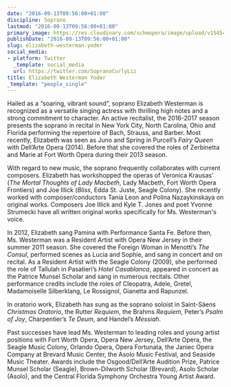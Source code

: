 ```yaml
---
date: "2016-09-13T09:56:00+01:00"
discipline: Soprano
lastmod: "2016-09-13T09:56:00+01:00"
primary_image: https://res.cloudinary.com/schmopera/image/upload/v1545409169/media/webhook-uploads/1473756931667/2016-09-13---Elizabeth-Westerman-Headshot.jpg.jpg
publishDate: "2016-09-13T09:56:00+01:00"
slug: elizabeth-westerman-yoder
social_media:
- platform: Twitter
  _template: social_media
  url: https://twitter.com/SopranoCurlyLiz
title: Elizabeth Westerman Yoder
_template: "people_single"
---
```


Hailed as a “soaring, vibrant sound”, soprano Elizabeth Westerman is recognized as a versatile singing actress with thrilling high notes and a strong commitment to character.  An active recitalist, the 2016-2017 season presents the soprano in recital in New York City, North Carolina, Ohio and Florida performing the repertoire of Bach, Strauss, and Barber.  Most recently, Elizabeth was seen as Juno and Spring in Purcell’s *Fairy Queen* with Dell’Arte Opera (2014).  Before that she covered the roles of Zerbinetta and Marie at Fort Worth Opera during their 2013 season.

With regard to new music, the soprano frequently collaborates with current composers.  Elizabeth has workshopped the operas of Veronica Krausas' (*The Mortal Thoughts of Lady Macbeth*, Lady Macbeth, Fort Worth Opera Frontiers) and Joe Illick (*Bliss*, Edda St. Juste, Seagle Colony).  She recently worked with composer/conductors Tania Leon and Polina Nazaykinskaya on original works.  Composers Joe Illick and Kyle T. Jones and poet Yvonne Strumecki have all written original works specifically for Ms. Westerman's voice.

In 2012, Elizabeth sang Pamina with Performance Santa Fe.  Before then, Ms. Westerman was a Resident Artist with Opera New Jersey in their summer 2011 season.  She covered the Foreign Woman in Menotti’s *The Consul*, performed scenes as Lucia and Sophie, and sang in concert and on recital.  As a Resident Artist with the Seagle Colony (2009), she performed the role of Tallulah in Pasatieri’s *Hotel Casablanca*, appeared in concert as the Patrice Munsel Scholar and sang in numerous recitals.  Other performance credits include the roles of Cleopatra, Adele, Gretel, Madamoiselle Silberklang, Le Rossignol, Gianetta and Rapunzel.

In oratorio work, Elizabeth has sung as the soprano soloist in Saint-Säens *Christmas Oratorio*, the Rutter *Requiem*, the Brahms *Requiem*, Peter’s *Psalm of Joy*, Charpentier’s *Te Deum*, and Handel’s *Messiah*.

Past successes have lead Ms. Westerman to leading roles and young artist positions with Fort Worth Opera, Opera New Jersey, Dell’Arte Opera, the Seagle Music Colony, Orlando Opera, Opera Fortunata, the Janiec Opera Company at Brevard Music Center, the Asolo Music Festival, and Seaside Music Theater.  Awards include the Osgood/Dell’Arte Audition Prize, Patrice Munsel Scholar (Seagle), Brown-Dilworth Scholar (Brevard), Asolo Scholar (Asolo), and the Central Florida Symphony Orchestra Young Artist Award.  
